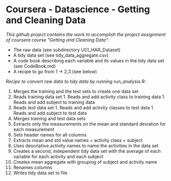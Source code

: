 # Coursera - Datascience - Getting and Cleaning Data 

*This github project contains the work to accomplish the project assignment of coursera course "Getting and Cleaning Data":*

* The raw data (see subdirectory UCI_HAR_Dataset)
* A tidy data set (see tidy_data_aggregate.csv)
* A code book describing each variable and its values in the tidy data set (see CodeBook.md)
* A recipe to go from 1 -> 2,3 (see below)

*Recipe to convert raw data to tidy data by running run_analysis.R:*

1. Merges the training and the test sets to create one data set
  1. Reads training data set
    1. Reads and add activity class to training data
    1. Reads and add subject to training data
  1. Reads test data set
    1. Reads and add activity classes to test data
    1. Reads and add subject to test data
  1. Merges training and test data sets
1. Extracts only the measurements on the mean and standard deviation for each measurement
  1. Sets header names for all columns
  1. Extracts mean and std value names + activity class + subject
1. Uses descriptive activity names to name the activities in the data set
1. Creates a second, independent tidy data set with the average of each variable for each activity and each subject
  1. Creates mean aggregate with grouping of subject and activity name
  1. Renames columns
  1. Writes tidy data set to file

